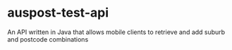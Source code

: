 # auspost-test-api
An API written in Java that allows mobile clients to retrieve and add suburb and postcode combinations
